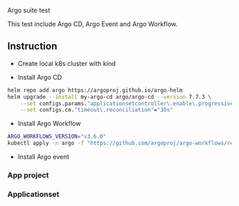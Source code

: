 Argo suite test

This test include Argo CD, Argo Event and Argo Workflow.

## Instruction
- Create local k8s cluster with kind

- Install Argo CD

```sh
helm repo add argo https://argoproj.github.io/argo-helm
helm upgrade --install my-argo-cd argo/argo-cd --version 7.7.3 \
    --set configs.params."applicationsetcontroller\.enable\.progressive\.syncs"=true \
    --set configs.cm."timeout\.reconciliation"="30s"
```

- Install Argo Workflow

```sh
ARGO_WORKFLOWS_VERSION="v3.6.0"
kubectl apply -n argo -f "https://github.com/argoproj/argo-workflows/releases/download/${ARGO_WORKFLOWS_VERSION}/quick-start-minimal.yaml"
```

- Install Argo event

### App project
### Applicationset
